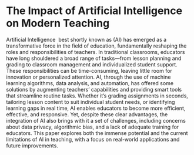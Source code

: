 # The Impact of Artificial Intelligence on Modern Teaching

Artificial Intelligence  best shortly known as (AI) has emerged as a transformative force in the field of education, fundamentally reshaping the roles and responsibilities of teachers. In traditional classrooms, educators have long shouldered a broad range of tasks—from lesson planning and grading to classroom management and individualized student support. These responsibilities can be time-consuming, leaving little room for innovation or personalized attention. AI, through the use of machine learning algorithms, data analysis, and automation, has offered some solutions by augmenting teachers’ capabilities and providing smart tools that streamline routine tasks. Whether it’s grading assignments in seconds, tailoring lesson content to suit individual student needs, or identifying learning gaps in real time, AI enables educators to become more efficient, effective, and responsive. Yet, despite these clear advantages, the integration of AI also brings with it a set of challenges, including concerns about data privacy, algorithmic bias, and a lack of adequate training for educators. This paper explores both the immense potential and the current limitations of AI in teaching, with a focus on real-world applications and future improvements.
